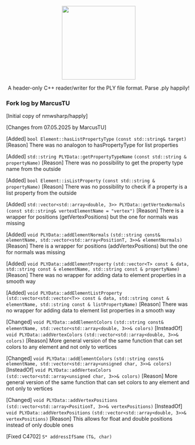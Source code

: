 <p align="center">
<img src="https://github.com/nmwsharp/happly/blob/master/happly_logo.jpg" width="200"> 
</p>
<p align="center">A header-only C++ reader/writer for the PLY file format. Parse .ply happily! <p align="center">

### Fork log by MarcusTU

[Initial copy of nmwsharp/happly]

[Changes from 07.05.2025 by MarcusTU]

[Added]
`bool Element::hasListPropertyType`
`(const std::string& target)`
[Reason]
There was no analogon to hasPropertyType for list properties

[Added]
`std::string PLYData::getPropertyTypeName`
`(const std::string & propertyName)`
[Reason]
There was no possibility to get the property type name from the outside

[Added]
`bool Element::isListProperty`
`(const std::string & propertyName)`
[Reason]
There was no possibility to check if a property is a list property from the outside

[Added]
`std::vector<std::array<double, 3>> PLYData::getVertexNormals`
`(const std::string& vertexElementName = "vertex")`
[Reason]
There is a wrapper for positions (getVertexPositions) but the one for normals was missing

[Added]
`void PLYData::addElementNormals`
`(std::string const& elementName, std::vector<std::array<PositionT, 3>>& elementNormals)`
[Reason]
There is a wrapper for positions (addVertexPositions) but the one for normals was missing

[Added]
`void PLYData::addElementProperty`
`(std::vector<T> const & data, std::string const & elementName, std::string const & propertyName)`
[Reason]
There was no wrapper for adding data to element properties in a smooth way

[Added]
`void PLYData::addElementListProperty`
`(std::vector<std::vector<T>> const & data, std::string const & elementName, std::string const & listPropertyName)`
[Reason]
There was no wrapper for adding data to element list properties in a smooth way

[Changed]
`void PLYData::addElementColors`
`(std::string const& elementName, std::vector<std::array<double, 3>>& colors)`
[InsteadOf]
`void PLYData::addVertexColors`
`(std::vector<std::array<double, 3>>& colors)`
[Reason]
More general version of the same function that can set colors to any element and not only to vertices

[Changed]
`void PLYData::addElementColors`
`(std::string const& elementName, std::vector<std::array<unsigned char, 3>>& colors)`
[InsteadOf]
`void PLYData::addVertexColors`
`(std::vector<std::array<unsigned char, 3>>& colors)`
[Reason]
More general version of the same function that can set colors to any element and not only to vertices

[Changed]
`void PLYData::addVertexPositions`
`(std::vector<std::array<PositionT, 3>>& vertexPositions)`
[InsteadOf]
`void PLYData::addVertexPositions`
`(std::vector<std::array<double, 3>>& vertexPositions)`
[Reason]
This allows for float and double positions instead of only double ones

[Fixed C4702]
`S* addressIfSame`
`(T&, char)`
